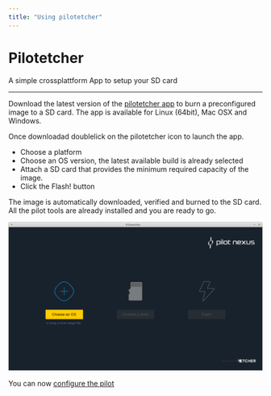 ```yaml
---
title: "Using pilotetcher"
---
```


# Pilotetcher
<p class="sub1">A simple crossplattform App to setup your SD card</p>

---
Download the latest version of the [pilotetcher app](https://github.com/amescon/pilotetcher/releases/) to burn a preconfigured image to a SD card.
The app is available for Linux (64bit), Mac OSX and Windows.

Once downloadad doublelick on the pilotetcher icon to launch the app.
* Choose a platform 
* Choose an OS version, the latest available build is already selected
* Attach a SD card that provides the minimum required capacity of the image.
* Click the Flash! button

The image is automatically downloaded, verified and burned to the SD card.
All the pilot tools are already installed and you are ready to go.

![alt text](/images/etcher/etcher.gif "Etcher")



You can now [configure the pilot](/docs/getting-started/pilot-setup.md)